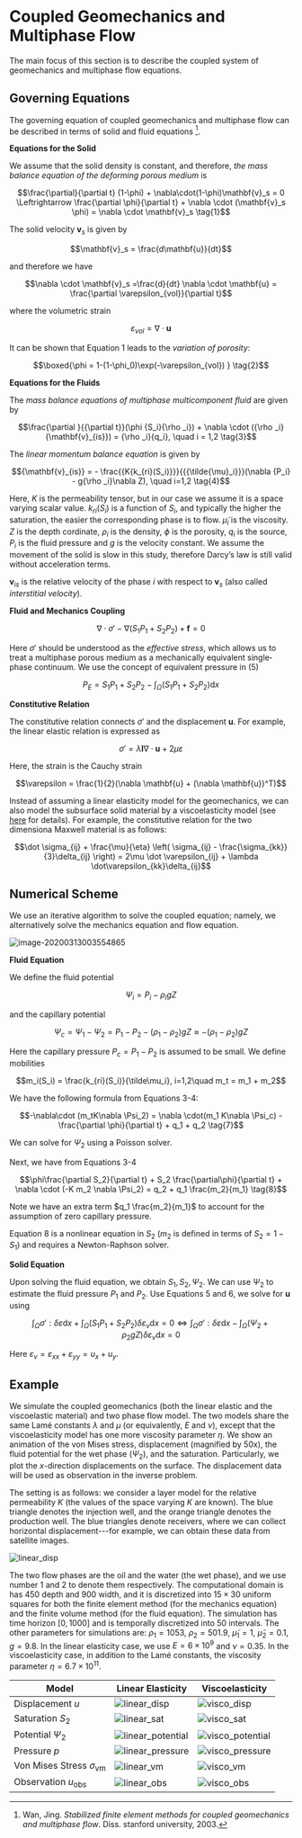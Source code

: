 # Coupled Geomechanics and Multiphase Flow

The main focus of this section is to describe the coupled system of geomechanics and multiphase flow equations. 



## Governing Equations

The governing equation of coupled geomechanics and multiphase flow can be described in terms of solid and fluid equations [^geomechanics].

[^geomechanics]: Wan, Jing. *Stabilized finite element methods for coupled geomechanics and multiphase flow*. Diss. stanford university, 2003. 

**Equations for the Solid**

We assume that the solid density is constant, and therefore, *the mass balance equation of the deforming porous medium* is

$$\frac{\partial}{\partial t} (1-\phi) + \nabla\cdot(1-\phi)\mathbf{v}_s = 0 \Leftrightarrow \frac{\partial \phi}{\partial t} + \nabla \cdot (\mathbf{v}_s \phi) = \nabla \cdot \mathbf{v}_s \tag{1}$$

The solid velocity $\mathbf{v}_s$ is given by  


$$\mathbf{v}_s = \frac{d\mathbf{u}}{dt}$$ 


and therefore we have 


$$\nabla \cdot \mathbf{v}_s =\frac{d}{dt} \nabla  \cdot \mathbf{u} = \frac{\partial \varepsilon_{vol}}{\partial t}$$


where the volumetric strain 


$$\varepsilon_{vol} = \nabla \cdot \mathbf{u}$$


It can be shown that Equation 1 leads to the *variation of porosity*:

$$\boxed{\phi = 1-(1-\phi_0)\exp(-\varepsilon_{vol}) } \tag{2}$$

**Equations for the Fluids**

The *mass balance equations of multiphase multicomponent fluid* are given by

$$\frac{\partial }{{\partial t}}(\phi {S_i}{\rho _i}) + \nabla  \cdot ({\rho _i}{\mathbf{v}_{is}}) = {\rho _i}{q_i}, \quad i = 1,2 \tag{3}$$

The *linear momentum balance equation* is given by 

$${\mathbf{v}_{is}} =  - \frac{{K{k_{ri}(S_i)}}}{{{\tilde{\mu}_i}}}(\nabla {P_i} - g{\rho _i}\nabla Z), \quad i=1,2 \tag{4}$$

Here, $K$ is the permeability tensor, but in our case we assume it is a space varying scalar value. $k_{ri}(S_i)$ is a function of $S_i$, and typically the higher the saturation, the easier the corresponding phase is to flow. $\tilde \mu_i$ is the viscosity. $Z$ is the depth cordinate, $\rho_i$ is the density, $\phi$ is the porosity, $q_i$ is the source, $P_i$ is the fluid pressure and $g$ is the velocity constant. We assume the movement of the solid is slow in this study, therefore Darcy’s law is still valid without acceleration terms.

$\mathbf{v}_{is}$ is the relative velocity of the phase $i$ with respect to $\mathbf{v}_s$ (also called *interstitial velocity*). 

**Fluid and Mechanics Coupling**

$$\nabla \cdot {\sigma}' - \nabla \left( S_1P_1 + S_2P_2 \right) + \mathbf{f} = 0\tag{5}$$

Here $\sigma'$ should be understood as the *effective stress*, which allows us to treat a multiphase porous medium as a mechanically equivalent single‐phase continuum. We use the concept of equivalent pressure in (5)

$$P_E = S_1P_1 + S_2P_2 - \int_\Omega (S_1P_1 + S_2P_2) \mathrm{d} x$$

**Constitutive Relation**

The constitutive relation connects $\sigma'$ and the displacement $\mathbf{u}$. For example, the linear elastic relation is expressed as 

$$\sigma' = \lambda \mathbf{I}\nabla \cdot \mathbf{u} + 2\mu \varepsilon \tag{6}$$

Here, the strain is the Cauchy strain

$$\varepsilon = \frac{1}{2}(\nabla \mathbf{u} + (\nabla \mathbf{u})^T)$$

Instead of assuming a linear elasticity model for the geomechanics, we can also model the subsurface solid material by a viscoelasticity model (see [here](https://kailaix.github.io/AdFem.jl/dev/viscoelasticity/) for details). For example, the constitutive relation for the two dimensiona Maxwell material is as follows:

$$\dot \sigma_{ij} + \frac{\mu}{\eta} \left( \sigma_{ij} - \frac{\sigma_{kk}}{3}\delta_{ij} \right) = 2\mu \dot \varepsilon_{ij} + \lambda \dot\varepsilon_{kk}\delta_{ij}$$

## Numerical Scheme

We use an iterative algorithm to solve the coupled equation; namely, we alternatively solve the mechanics equation and flow equation. 

![image-20200313003554865](./assets/visco/scheme.png)

**Fluid Equation**

We define the fluid potential 

$$\Psi_i = P_i - \rho_i gZ$$

and the capillary potential 

$$\Psi_c = \Psi_1 - \Psi_2 = P_1 -P_2 - (\rho_1-\rho_2)gZ \approx - (\rho_1-\rho_2)gZ$$

Here the capillary pressure $P_c = P_1-P_2$ is assumed to be small. We define mobilities 

$$m_i(S_i) = \frac{k_{ri}(S_i)}{\tilde\mu_i}, i=1,2\quad m_t = m_1 + m_2$$

We have the following formula from Equations 3-4:

$$-\nabla\cdot (m_tK\nabla \Psi_2) = \nabla \cdot(m_1 K\nabla \Psi_c) - \frac{\partial \phi}{\partial t} + q_1 + q_2 \tag{7}$$

We can solve for $\Psi_2$ using a Poisson solver. 

Next, we have from Equations 3-4

$$\phi\frac{\partial S_2}{\partial t} + S_2 \frac{\partial\phi}{\partial t} + \nabla \cdot (-K m_2 \nabla \Psi_2) = q_2 + q_1 \frac{m_2}{m_1} \tag{8}$$

Note we have an extra term $q_1 \frac{m_2}{m_1}$ to account for the assumption of zero capillary pressure. 

Equation 8 is a nonlinear equation in $S_2$ ($m_2$ is defined in terms of $S_2=1-S_1$) and requires a Newton-Raphson solver. 

**Solid Equation**

Upon solving the fluid equation, we obtain $S_1, S_2, \Psi_2$. We can use $\Psi_2$ to estimate the fluid pressure $P_1$ and $P_2$. Use Equations 5 and 6, we solve for $\mathbf{u}$ using

$$\int_\Omega \sigma' :\delta \varepsilon \mathrm{d} x + \int_\Omega (S_1P_1+S_2P_2)\delta \varepsilon_v \mathrm{d}x = 0 \Leftrightarrow \int_\Omega \sigma' :\delta \varepsilon \mathrm{d} x - \int_\Omega (\Psi_2 + \rho_2 gZ)\delta \varepsilon_v \mathrm{d}x = 0$$

Here $\varepsilon_v = \varepsilon_{xx} + \varepsilon_{yy} = u_x + u_y$. 

## Example

We simulate  the coupled geomechanics  (both the linear elastic and the viscoelastic material) and two phase flow model. The two models share the same Lamé constants $\lambda$ and $\mu$ (or equivalently, $E$ and $\nu$), except that the viscoelasticity model has one more viscosity parameter $\eta$. We show an animation of the von Mises stress, displacement (magnified by 50x), the fluid potential for the wet phase ($\Psi_2$), and the saturation. Particularly, we plot the $x$-direction displacements on the surface. The displacement data will be used as observation in the inverse problem. 

The setting is as follows: we consider a layer model for the relative permeability $K$ (the values of the space varying $K$ are known). The blue triangle denotes the injection well, and the orange triangle denotes the production well. The blue triangles denote receivers, where we can collect horizontal displacement---for example, we can obtain these data from satellite images. 

![linear_disp](./assets/twophaseflow/setting.png)

The two flow phases are the oil and the water (the wet phase), and we use number 1 and 2 to denote them respectively. The computational domain is has 450 depth and 900 width, and it is discretized into $15\times 30$ uniform squares for both the finite element method (for the mechanics equation) and the finite volume method (for the fluid equation). The simulation has time horizon $[0,1000]$ and is temporally discretized into 50 intervals. The other parameters for simulations are: $\rho_1=1053$, $\rho_2=501.9$, $\tilde\mu_1=1$, $\tilde\mu_2=0.1$, $g =9.8$. In the linear elasticity case, we use $E=6\times 10^9$ and $\nu=0.35$. In the viscoelasticity case, in addition to the Lamé constants, the viscosity parameter $\eta=6.7\times 10^{11}$. 

| Model                                   | Linear Elasticity                                            | Viscoelasticity                                              |
| --------------------------------------- | ------------------------------------------------------------ | ------------------------------------------------------------ |
| Displacement $u$                        | ![linear_disp](./assets/twophaseflow/linear_disp.gif) | ![visco_disp](./assets/twophaseflow/visco_disp.gif) |
| Saturation $S_2$                        | ![linear_sat](./assets/twophaseflow/linear_sat.gif) | ![visco_sat](./assets/twophaseflow/visco_sat.gif) |
| Potential $\Psi_2$                      | ![linear_potential](./assets/twophaseflow/linear_potential.gif) | ![visco_potential](./assets/twophaseflow/visco_potential.gif) |
| Pressure $p$                            | ![linear_pressure](./assets/twophaseflow/linear_pressure.gif) | ![visco_pressure](./assets/twophaseflow/visco_pressure.gif) |
| Von Mises Stress $\sigma_{\mathrm{vm}}$ | ![linear_vm](./assets/twophaseflow/linear_vm.gif) | ![visco_vm](./assets/twophaseflow/visco_vm.gif) |
| Observation $u_{\mathrm{obs}}$          | ![linear_obs](./assets/twophaseflow/linear_obs.png) | ![visco_obs](./assets/twophaseflow/visco_obs.png) |





